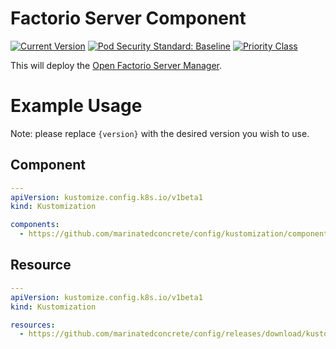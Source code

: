 # Factorio Server Component

[![Current Version](https://img.shields.io/badge/dynamic/json?style=for-the-badge&label=version&query=%24.kustomization%2Fcomponents%2Ffactorio&url=https%3A%2F%2Fraw.githubusercontent.com%2Fmarinatedconcrete%2Fconfig%2Frefs%2Fheads%2Fmain%2F.release-please-manifest.json)](https://github.com/marinatedconcrete/config/releases?q=%22kustomize-factorio%22)
[![Pod Security Standard: Baseline](https://img.shields.io/badge/pod_security_standard-baseline-yellow?style=for-the-badge&logo=kubernetes&logoColor=%23326CE5)](https://kubernetes.io/docs/concepts/security/pod-security-standards/)
[![Priority Class](https://img.shields.io/badge/dynamic/yaml?style=for-the-badge&label=priorityclass&url=https%3A%2F%2Fgithub.com%2Fmarinatedconcrete%2Fconfig%2Fraw%2Frefs%2Fheads%2Fmain%2Fkustomization%2Fcomponents%2Ffactorio%2Fstatefulset.yml&query=%24.spec.template.spec.priorityClassName)](https://github.com/marinatedconcrete/config/tree/main/kustomization/components/priorityclass)

This will deploy the [Open Factorio Server Manager](https://github.com/OpenFactorioServerManager/factorio-server-manager).

# Example Usage

Note: please replace `{version}` with the desired version you wish to use.

## Component

```yaml
---
apiVersion: kustomize.config.k8s.io/v1beta1
kind: Kustomization

components:
  - https://github.com/marinatedconcrete/config/kustomization/components/factorio?ref=kustomize-factorio@v{version}
```

## Resource

```yaml
---
apiVersion: kustomize.config.k8s.io/v1beta1
kind: Kustomization

resources:
  - https://github.com/marinatedconcrete/config/releases/download/kustomize-factorio@v{version}/factorio.yml
```
